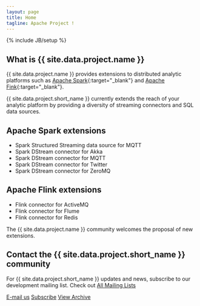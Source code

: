 ```yaml
---
layout: page
title: Home
tagline: Apache Project !
---
```

<!--
{% comment %}
Licensed to the Apache Software Foundation (ASF) under one or more
contributor license agreements.  See the NOTICE file distributed with
this work for additional information regarding copyright ownership.
The ASF licenses this file to you under the Apache License, Version 2.0
(the "License"); you may not use this file except in compliance with
the License.  You may obtain a copy of the License at

http://www.apache.org/licenses/LICENSE-2.0

Unless required by applicable law or agreed to in writing, software
distributed under the License is distributed on an "AS IS" BASIS,
WITHOUT WARRANTIES OR CONDITIONS OF ANY KIND, either express or implied.
See the License for the specific language governing permissions and
limitations under the License.
{% endcomment %}
-->

{% include JB/setup %}

## What is {{ site.data.project.name }}

{{ site.data.project.name }} provides extensions to distributed analytic platforms such as [Apache Spark](http://spark.apache.org){:target="_blank"} and [Apache Fink](http://flink.apache.org){:target="_blank"}.

{{ site.data.project.short_name }} currently extends the reach of your analytic platform by providing a diversity of streaming connectors and SQL data sources.



## Apache Spark extensions

 - Spark Structured Streaming data source for MQTT
 - Spark DStream connector for Akka
 - Spark DStream connector for MQTT
 - Spark DStream connector for Twitter
 - Spark DStream connector for ZeroMQ


## Apache Flink extensions

 - Flink connector for ActiveMQ
 - Flink connector for Flume
 - Flink connector for Redis

 
The {{ site.data.project.name }} community welcomes the proposal of new extensions.

## Contact the {{ site.data.project.short_name }} community

For {{ site.data.project.short_name }} updates and news, subscribe to our development mailing list. Check out [All Mailing Lists](/community)

<div class="row">
  <div class="col-md-12">
      <a href="mailto:{{ site.data.project.dev_list }}?subject=Please update your subject" class="btn btn-primary btn-lg bigFingerButton" role="button">E-mail us</a>
      <a href="mailto:{{ site.data.project.dev_list_subscribe }}?subject=send this email to subscribe" class="btn btn-primary btn-lg bigFingerButton" role="button">Subscribe</a>
      <a href="{{ site.data.project.dev_list_archive_mailarchive }}" target="_blank" class="btn btn-primary btn-lg bigFingerButton" role="button">View Archive</a>
  </div>
</div>
